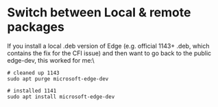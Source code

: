 # Switch between Local & remote packages

If you install a local .deb version of Edge (e.g. official 1143+ .deb, which contains the fix for the CFI issue) and then want to go back to the public edge-dev, this worked for me:\


```
# cleaned up 1143
sudo apt purge microsoft-edge-dev 

# installed 1141
sudo apt install microsoft-edge-dev
```
